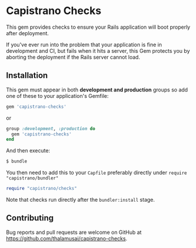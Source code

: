 # Capistrano Checks

This gem provides checks to ensure your Rails application will boot properly after deployment.

If you've ever run into the problem that your application is fine in development and CI, but fails when it hits a server, this Gem protects you by aborting the deployment if the Rails server cannot load.

## Installation

This gem must appear in both **development and production** groups so add one of these to your application's Gemfile:

```ruby
gem 'capistrano-checks'
```

or

```ruby
group :development, :production do
  gem 'capistrano-checks'
end
```

And then execute:

```bash
$ bundle
```

You then need to add this to your `Capfile` preferably directly under `require "capistrano/bundler"`

```ruby
require "capistrano/checks"
```

Note that checks run directly after the `bundler:install` stage.

## Contributing

Bug reports and pull requests are welcome on GitHub at https://github.com/thalamusai/capistrano-checks.
